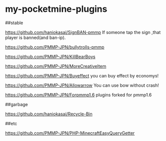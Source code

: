 # my-pocketmine-plugins

##stable

https://github.com/haniokasai/SignBAN-pmmp
If someone tap the sign ,that player is banned(and ban-ip).

https://github.com/PMMP-JPN/bullytrolls-pmmp

https://github.com/PMMP-JPN/KillBearBoys

https://github.com/PMMP-JPN/MoreCreativeItem

https://github.com/PMMP-JPN/Buyeffect
you can buy effect by economys!

https://github.com/PMMP-JPN/Allowarrow
You can use bow without crash! 

https://github.com/PMMP-JPN/Forpmmp1.6
plugins forked for pmmp1.6


##garbage

https://github.com/haniokasai/Recycle-Bin


##etc

https://github.com/PMMP-JPN/PHP-MinecraftEasyQueryGetter
